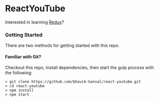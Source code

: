 # ReactYouTube

Interested in learning [Redux](https://www.udemy.com/react-redux/)?

### Getting Started

There are two methods for getting started with this repo.

#### Familiar with Git?
Checkout this repo, install dependencies, then start the gulp process with the following:

```
> git clone https://github.com/bhavik-bansal/react-youtube.git
> cd react-youtube
> npm install
> npm start
```
